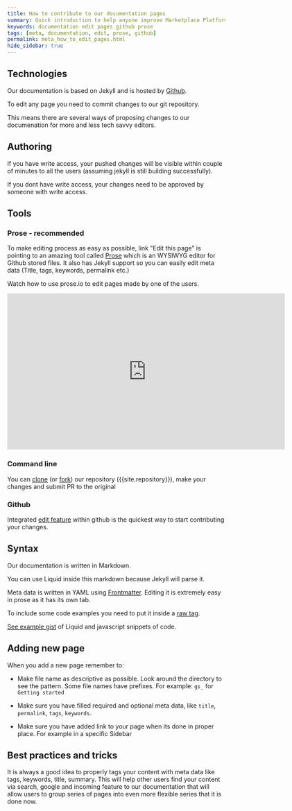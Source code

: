```yaml
---
title: How to contribute to our documentation pages
summary: Quick introduction to help anyone improve Marketplace Platform documentation.
keywords: documentation edit pages github prose
tags: [meta, documentation, edit, prose, github]
permalink: meta_how_to_edit_pages.html
hide_sidebar: true
---
```


## Technologies

Our documentation is based on Jekyll and is hosted by [Github](https://github.com).

To edit any page you need to commit changes to our git repository.

This means there are several ways of proposing changes to our documenation for more and less tech savvy editors.


## Authoring

If you have write access, your pushed changes will be visible within couple of minutes to all the users (assuming jekyll is still building successfully).

If you dont have write access, your changes need to be approved by someone with write access.

## Tools

### Prose - recommended

To make editing process as easy as possible, link "Edit this page" is pointing to an amazing tool called [Prose](https://prose.io) which is an WYSIWYG editor for Github stored files. It also has Jekyll support so you can easily edit meta data (Title, tags, keywords, permalink etc.)

Watch how to use prose.io to edit pages made by one of the users.

<iframe width="640" height="360" src="https://www.youtube-nocookie.com/embed/Dv2ZUvH-pho?rel=0" frameborder="0" allowfullscreen></iframe>

### Command line

You can [clone](https://help.github.com/articles/cloning-a-repository/) (or [fork](https://help.github.com/articles/fork-a-repo/)) our repository ({{site.repository}}), make your changes and submit PR to the original

### Github

Integrated [edit feature](https://help.github.com/articles/editing-files-in-your-repository/) within github is the quickest way to start contributing your changes.


## Syntax

Our documentation is written in Markdown.

You can use Liquid inside this markdown because Jekyll will parse it.

Meta data is written in YAML using [Frontmatter](https://jekyllrb.com/docs/frontmatter/). Editing it is extremely easy in prose as it has its own tab.

To include some code examples you need to put it inside a [raw tag](https://github.com/Shopify/liquid/wiki/Liquid-for-Designers#raw).

[See example gist](https://jsbin.com/zokide/1) of Liquid and javascript snippets of code.

## Adding new page

When you add a new page remember to:

* Make file name as descriptive as possible. Look around the directory to see the pattern. Some file names have prefixes. For example: `gs_` for `Getting started`

* Make sure you have filled required and optional meta data, like `title`, `permalink`, `tags`, `keywords`.

* Make sure you have added link to your page when its done in proper place. For example in a specific Sidebar


## Best practices and tricks

It is always a good idea to properly tags your content with meta data like tags, keywords, title, summary. This will help other users find your content via search, google and incoming feature to our documentation that will allow users to group series of pages into even more flexible series that it is done now.
